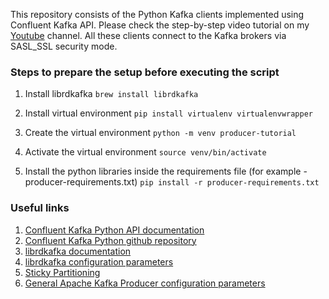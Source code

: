 This repository consists of the Python Kafka clients implemented using Confluent Kafka API. Please check the step-by-step video tutorial on my [Youtube](https://www.youtube.com/watch?v=vOWePzuy-O8) channel. All these clients connect to the Kafka brokers via SASL_SSL security mode.

### Steps to prepare the setup before executing the script
1. Install librdkafka
`
brew install librdkafka
`

2. Install virtual environment
`
pip install virtualenv virtualenvwrapper
`

3. Create the virtual environment
`
python -m venv producer-tutorial
`

4. Activate the virtual environment
`
source venv/bin/activate
`

5. Install the python libraries inside the requirements file (for example - producer-requirements.txt)
`
pip install -r producer-requirements.txt
`


### Useful links
1. [Confluent Kafka Python API documentation](https://docs.confluent.io/platform/current/clients/confluent-kafka-python/html/index.html#)
2. [Confluent Kafka Python github repository](https://github.com/confluentinc/confluent-kafka-python)
3. [librdkafka documentation](https://docs.confluent.io/platform/current/clients/librdkafka/html/index.html)
4. [librdkafka configuration parameters](https://github.com/edenhill/librdkafka/blob/master/CONFIGURATION.md)
5. [Sticky Partitioning](https://www.confluent.io/blog/apache-kafka-producer-improvements-sticky-partitioner/)
6. [General Apache Kafka Producer configuration parameters](https://kafka.apache.org/documentation/#producerconfigs)




 